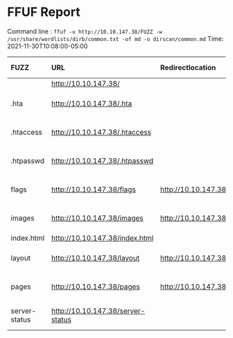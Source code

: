 # FFUF Report

  Command line : `ffuf -u http://10.10.147.38/FUZZ -w /usr/share/wordlists/dirb/common.txt -of md -o dirscan/common.md`
  Time: 2021-11-30T10:08:00-05:00

  | FUZZ | URL | Redirectlocation | Position | Status Code | Content Length | Content Words | Content Lines | Content Type | ResultFile |
  | :- | :-- | :--------------- | :---- | :------- | :---------- | :------------- | :------------ | :--------- | :----------- |
  |  | http://10.10.147.38/ |  | 1 | 200 | 19188 | 2646 | 321 | text/html |  |
  | .hta | http://10.10.147.38/.hta |  | 11 | 403 | 277 | 20 | 10 | text/html; charset=iso-8859-1 |  |
  | .htaccess | http://10.10.147.38/.htaccess |  | 12 | 403 | 277 | 20 | 10 | text/html; charset=iso-8859-1 |  |
  | .htpasswd | http://10.10.147.38/.htpasswd |  | 13 | 403 | 277 | 20 | 10 | text/html; charset=iso-8859-1 |  |
  | flags | http://10.10.147.38/flags | http://10.10.147.38/flags/ | 1629 | 301 | 312 | 20 | 10 | text/html; charset=iso-8859-1 |  |
  | images | http://10.10.147.38/images | http://10.10.147.38/images/ | 1991 | 301 | 313 | 20 | 10 | text/html; charset=iso-8859-1 |  |
  | index.html | http://10.10.147.38/index.html |  | 2020 | 200 | 19188 | 2646 | 321 | text/html |  |
  | layout | http://10.10.147.38/layout | http://10.10.147.38/layout/ | 2253 | 301 | 313 | 20 | 10 | text/html; charset=iso-8859-1 |  |
  | pages | http://10.10.147.38/pages | http://10.10.147.38/pages/ | 2844 | 301 | 312 | 20 | 10 | text/html; charset=iso-8859-1 |  |
  | server-status | http://10.10.147.38/server-status |  | 3588 | 403 | 277 | 20 | 10 | text/html; charset=iso-8859-1 |  |
  